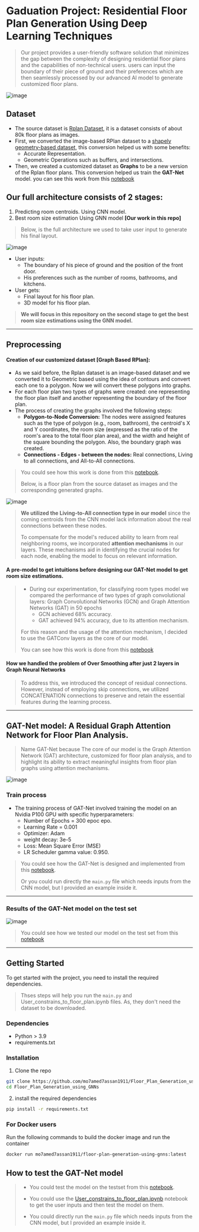 # Gaduation Project: Residential Floor Plan Generation Using Deep Learning Techniques

> Our project provides a user-friendly software solution that minimizes the gap between the complexity of designing residential floor plans and the capabilities of non-technical users. users can input the boundary of their piece of ground and their preferences which are then seamlessly processed by our advanced AI model to generate customized floor plans. 


![image](https://github.com/mo7amed7assan1911/Floor_Plan_Generation_using_GNNs/assets/55090589/6fa02b98-ebc2-4282-b3f9-fb056de70171)

## Dataset
- The source dataset is [Rplan Dataset](http://staff.ustc.edu.cn/~fuxm/projects/DeepLayout/index.html), it is a dataset consists of about 80k floor plans as images.
- First, we converted the image-based RPlan dataset to a [shapely geometry-based dataset](https://www.kaggle.com/datasets/mohamedhassan1911/rplane-shapely/data), this conversion helped us with some benefits:
  - Accurate Representation.
  - Geometric Operations such as buffers, and intersections.
- Then, we created a customized dataset as **Graphs** to be a new version of the Rplan floor plans. This conversion helped us train the **GAT-Net** model. you can see this work from this [notebook](https://github.com/mo7amed7assan1911/Floor_Plan_Generation_using_GNNs/blob/with-boundary/Creating_Dataset/generating-graphs.ipynb)

## Our full architecture consists of 2 stages:
1. Predicting room centroids. Using CNN model.
2. Best room size estimation Using GNN model **[Our work in this repo]**

> Below, is the full architecture we used to take user input to generate his final layout.

![image](https://github.com/mo7amed7assan1911/Floor_Plan_Generation_using_GNNs/assets/55090589/c0448e53-fdc6-471a-9e0c-8b1aee185363)

* User inputs:
  * The boundary of his piece of ground and the position of the front door.
  * His preferences such as the number of rooms, bathrooms, and kitchens.
* User gets:
   * Final layout for his floor plan.
   * 3D model for his floor plan.

> **We will focus in this repository on the second stage to get the best room size estimations using the GNN model.**
---
## Preprocessing

#### Creation of our customized dataset [Graph Based RPlan]:
* As we said before, the Rplan dataset is an image-based dataset and we converted it to Geometric based using the idea of contours and convert each one to a polygon. Now we will convert these polygons into graphs.
* For each floor plan two types of graphs were created: one representing the floor plan itself and another representing the boundary of the floor plan.
* The process of creating the graphs involved the following steps:
	* **Polygon-to-Node Conversion:** The nodes were assigned features such as the type of polygon (e.g., room, bathroom), the centroid's X and Y coordinates, the room size (expressed as the ratio of the room's area to the total floor plan area), and the width and height of the square bounding the polygon. Also, the boundary graph was created.
	* **Connections - Edges - between the nodes:** Real connections, Living to all connections, and All-to-All connections.

> You could see how this work is done from this [notebook](https://github.com/mo7amed7assan1911/Floor_Plan_Generation_using_GNNs/blob/with-boundary/Creating_Dataset/generating-graphs.ipynb).
> 
> Below, is a floor plan from the source dataset as images and the corresponding generated graphs.

![image](https://github.com/mo7amed7assan1911/Floor_Plan_Generation_using_GNNs/assets/55090589/3e49c78e-f1e5-49a6-8dd3-23b1ce8151f1)
> **We utilized the Living-to-All connection type in our model** since the coming centroids from the CNN model lack information about the real connections between these nodes.
>
> To compensate for the model's reduced ability to learn from real neighboring rooms, we incorporated **attention mechanisms** in our layers. These mechanisms aid in identifying the crucial nodes for each node, enabling the model to focus on relevant information.

#### A pre-model to get intuitions before designing our GAT-Net model to get room size estimations.
> * During our experimentation, for classifying room types model we compared the performance of two types of graph convolutional layers: Graph Convolutional Networks (GCN) and Graph Attention Networks (GAT) in 50 epochs
>     * GCN achieved 68% accuracy.
>     * GAT achieved 94% accuracy, due to its attention mechanism.
>  
> For this reason and the usage of the attention mechanism, I decided to use the GATConv layers as the core of our model.
> 
>  You can see how this work is done from this [notebook](https://github.com/mo7amed7assan1911/Floor_Plan_Generation_using_GNNs/blob/with-boundary/Classifying_node_types/classifying_node_types.ipynb)

#### How we handled the problem of Over Smoothing after just 2 layers in Graph Neural Networks
> To address this, we introduced the concept of residual connections. However, instead of employing skip connections, we utilized CONCATENATION connections to preserve and retain the essential features during the learning process.
---
## GAT-Net model: A Residual Graph Attention Network for Floor Plan Analysis.
> Name GAT-Net because The core of our model is the Graph Attention Network (GAT) architecture, customized for floor plan analysis, and to highlight its ability to extract meaningful insights from floor plan graphs using attention mechanisms.

![image](https://github.com/mo7amed7assan1911/Floor_Plan_Generation_using_GNNs/assets/55090589/8df287fe-252f-4884-aa90-a21eeb1bb118)

### Train process
* The training process of GAT-Net involved training the model on an Nvidia P100 GPU with specific hyperparameters:
	* Number of Epochs = 300 epoc epo.
	* Learning Rate = 0.001
	* Optimizer: Adam
	* weight decay: 3e-5
	* Loss: Mean Square Error (MSE)
	* LR Scheduler gamma value: 0.950.

> You could see how the GAT-Net is designed and implemented from this [notebook](https://github.com/mo7amed7assan1911/Floor_Plan_Generation_using_GNNs/blob/with-boundary/GAT-Net_model/GAT-Net_Model.ipynb).
>
> Or you could run directly the `main.py` file which needs inputs from the CNN model, but I provided an example inside it.
---
### Results of the GAT-Net model on the test set
![image](https://github.com/mo7amed7assan1911/Floor_Plan_Generation_using_GNNs/assets/55090589/b05d85ff-c45a-4f2e-9ac3-163819c2ebdc)
> You could see how we tested our model on the test set from this [notebook](https://github.com/mo7amed7assan1911/Floor_Plan_Generation_using_GNNs/blob/with-boundary/GAT-Net_model/Testing_GAT-Net_model.ipynb)
---

## Getting Started
To get started with the project, you need to install the required dependencies.
> Thses steps will help you run the `main.py` and User_constrains_to_floor_plan.ipynb files. As, they don't need the dataset to be downloaded.

### Dependencies
* Python > 3.9
* requirements.txt

### Installation
1. Clone the repo
```bash
git clone https://github.com/mo7amed7assan1911/Floor_Plan_Generation_using_GNNs.git
cd Floor_Plan_Generation_using_GNNs
```
2. install the required dependencies
```bash
pip install -r requirements.txt
```
### For Docker users
Run the following commands to build the docker image and run the container
```bash
docker run mo7amed7assan1911/floor-plan-generation-using-gnns:latest
```
## How to test the GAT-Net model

> * You could test the model on the testset from this [notebook](GA-Net_model/Testing_GAT-Net_model.ipynb).
>
> * You could use the [User_constrains_to_floor_plan.ipynb](User_constrains_to_floor_plan.ipynb) notebook to get the user inputs and then test the model on them.
>
> * You could directly run the `main.py` file which needs inputs from the CNN model, but I provided an example inside it.

